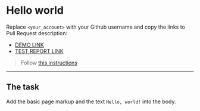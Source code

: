 # Hello world
Replace `<your_account>` with your Github username and copy the links to Pull Request description:
- [DEMO LINK](https://ychaiun.github.io/layout_hello-world/)
- [TEST REPORT LINK](https://ychaiun.github.io/layout_hello-world/report/html_report/)

> Follow [this instructions](https://mate-academy.github.io/layout_task-guideline/#how-to-solve-the-layout-tasks-on-github)
___

## The task
Add the basic page markup and the text `Hello, world!` into the body.
